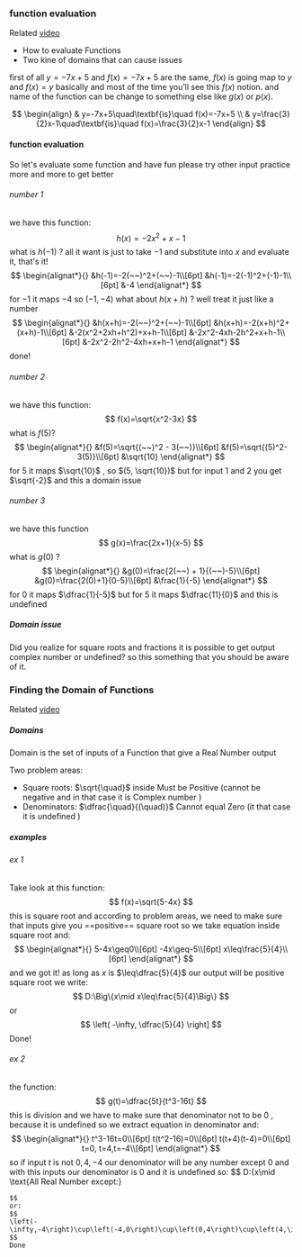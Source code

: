 ### function evaluation

Related [video](https://www.youtube.com/watch?v=p1sGAHulT8w&list=PLDesaqWTN6ESsmwELdrzhcGiRhk5DjwLP&index=3&pp=iAQB)
- How to evaluate Functions
- Two kine of domains that can cause issues

first of all  $y=-7x+5$ and $f(x)=-7x+5$ are the same, $f(x)$ is going map to $y$ and
$f(x) = y$ basically and most of the time you’ll see this $f(x)$ notion.
and name of the function can be change to something else like $g(x)$ or $p(x)$.

$$
\begin{align}
& y=-7x+5\quad\textbf{is}\quad f(x)=-7x+5 \\ 
& y=\frac{3}{2}x-1\quad\textbf{is}\quad f(x)=\frac{3}{2}x-1
\end{align}
$$
#### function evaluation
So let's evaluate some function and have fun
please try other input practice more and more to get better
###### number 1
we have this function:
$$
h(x)=-2x^2+x-1
$$
what is $h(-1)$ ? 
all it want is just to take $-1$ and substitute into $x$ and evaluate it, that's it!
$$
\begin{alignat*}{}
&h(-1)=-2(~~)^2+(~~)-1\\[6pt]
&h(-1)=-2(-1)^2+(-1)-1\\[6pt]
&-4
\end{alignat*}
$$
for $-1$ it maps $-4$ so $(-1, -4)$
what about $h(x+h)$ ? well treat it just like a number
$$
\begin{alignat*}{}
&h(x+h)=-2(~~)^2+(~~)-1\\[6pt]
&h(x+h)=-2(x+h)^2+(x+h)-1\\[6pt]
&-2(x^2+2xh+h^2)+x+h-1\\[6pt]
&-2x^2-4xh-2h^2+x+h-1\\[6pt]
&-2x^2-2h^2-4xh+x+h-1
\end{alignat*}
$$
done!
###### number 2
we have this function:
$$
f(x)=\sqrt{x^2-3x}
$$
what is $f(5)$?
$$
\begin{alignat*}{}
&f(5)=\sqrt{(~~)^2 - 3(~~)}\\[6pt]
&f(5)=\sqrt{(5)^2-3(5)}\\[6pt]
&\sqrt{10}
\end{alignat*}
$$
for $5$ it maps $\sqrt{10}$ , so $(5, \sqrt{10})$
but for input $1$ and $2$ you get $\sqrt{-2}$ and this a domain issue

###### number 3
we have this function
$$
g(x)=\frac{2x+1}{x-5}
$$
what is $g(0)$ ?
$$
\begin{alignat*}{}
&g(0)=\frac{2(~~) + 1}{(~~)-5}\\[6pt]
&g(0)=\frac{2(0)+1}{0-5}\\[6pt]
&\frac{1}{-5}
\end{alignat*}
$$
for $0$ it maps $\dfrac{1}{-5}$ 
but for $5$ it maps $\dfrac{11}{0}$ and this is undefined 

##### Domain issue 
Did you realize for square roots and fractions it is possible to get output complex number or undefined? so this something that you should be aware of it.

### Finding the Domain of Functions
Related [video](https://www.youtube.com/watch?v=LvUCDcp6Z3k&list=PLDesaqWTN6ESsmwELdrzhcGiRhk5DjwLP&index=4&pp=iAQB)
##### Domains 
Domain is the set of inputs of a Function that give a Real Number output 

Two problem areas:
- Square roots: $\sqrt{\quad}$ inside Must be Positive (cannot be negative and in that case it is Complex number )
- Denominators: $\dfrac{\quad}{(\quad)}$ Cannot equal Zero (it that case it is undefined )

##### examples
###### ex 1
Take look at this function:
$$
f(x)=\sqrt{5-4x}
$$
this is square root and according to problem areas, we need to make sure that inputs give you ==positive== square root
so we take equation inside square root and:
$$
\begin{alignat*}{}
5-4x\geq0\\[6pt]
-4x\geq-5\\[6pt]
x\leq\frac{5}{4}\\[6pt]
\end{alignat*}
$$
and we got it! as long as $x$ is $\leq\dfrac{5}{4}$ our output will be positive square root
we write:
$$
D:\Big\{x\mid x\leq\frac{5}{4}\Big\}
$$
or
$$
\left( -\infty, \dfrac{5}{4} \right]
$$
Done!

###### ex 2
the function:
$$
g(t)=\dfrac{5t}{t^3-16t}
$$
this is division and we have to make sure that denominator not to be $0$ , because it is undefined 
so we extract equation in denominator and:
$$
\begin{alignat*}{}
t^3-16t=0\\[6pt]
t(t^2-16)=0\\[6pt]
t(t+4)(t-4)=0\\[6pt]
t=0, t=4,t=-4\\[6pt]
\end{alignat*}
$$
so if input $t$ is not $0, 4, -4$ our denominator will be any number except $0$ and with this inputs our denominator is $0$ and it is undefined 
so:
$$
D:\{x\mid \text{All Real Number except:}
~~~t\neq0, t\neq4, t\neq-4 \}
$$
or:
$$
\left(-\infty,-4\right)\cup\left(-4,0\right)\cup\left(0,4\right)\cup\left(4,\infty\right)
$$
Done
